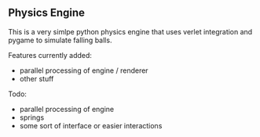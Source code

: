 ## Physics Engine

This is a very simlpe python physics engine that uses verlet integration and pygame to simulate falling balls. 

Features currently added: 
- parallel processing of engine / renderer
- other stuff

Todo:
- parallel processing of engine
- springs
- some sort of interface or easier interactions


